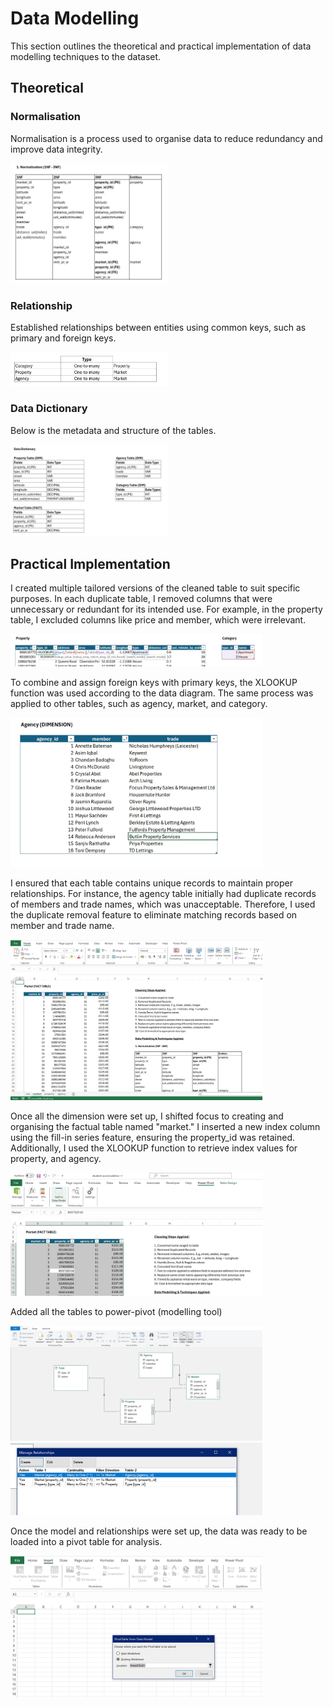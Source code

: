 # Data Modelling
This section outlines the theoretical and practical implementation of data modelling techniques to the dataset.
## Theoretical
### Normalisation
Normalisation is a process used to organise data to reduce redundancy and improve data integrity.

<img src="../media/transform-model/14.jpg" width=50%>

### Relationship
Established relationships between entities using common keys, such as primary and foreign keys.

<img src="../media/transform-model/15.jpg" width=50%>

### Data Dictionary
Below is the metadata and structure of the tables.

<img src="../media/transform-model/16.jpg" width=50%>

## Practical Implementation
I created multiple tailored versions of the cleaned table to suit specific purposes. In each duplicate table, I removed columns that were unnecessary or redundant for its intended use. For example, in the property table, I excluded columns like price and member, which were irrelevant.

<img src="../media/transform-model/17.jpg" width=80%>

To combine and assign foreign keys with primary keys, the XLOOKUP function was used according to the data diagram. The same process was applied to other tables, such as agency, market, and category.

<img src="../media/transform-model/19.jpg" width=80%>

I ensured that each table contains unique records to maintain proper relationships. For instance, the agency table initially had duplicate records of members and trade names, which was unacceptable. Therefore, I used the duplicate removal feature to eliminate matching records based on member and trade name.

<img src="../media/transform-model/18.jpg" width=80%>

Once all the dimension were set up, I shifted focus to creating and organising the factual table named "market." I inserted a new index column using the fill-in series feature, ensuring the property_id was retained. Additionally, I used the XLOOKUP function to retrieve index values for property, and agency.

<img src="../media/transform-model/20.jpg" width=80%>

Added all the tables to power-pivot (modelling tool)

<img src="../media/transform-model/22.jpg" width=80%>
<img src="../media/transform-model/21.jpg" width=80%>

Once the model and relationships were set up, the data was ready to be loaded into a pivot table for analysis.

<img src="../media/transform-model/23.jpg" width=80%>